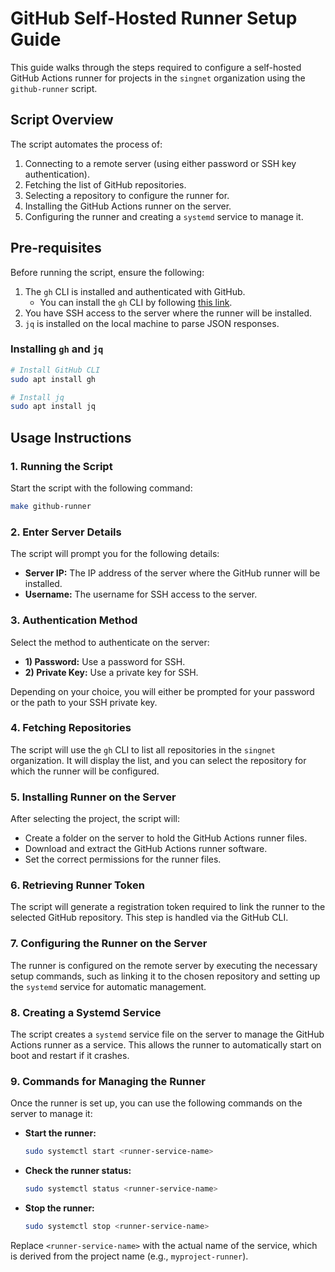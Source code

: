 # GitHub Self-Hosted Runner Setup Guide

This guide walks through the steps required to configure a self-hosted GitHub Actions runner for projects in the `singnet` organization using the `github-runner` script.

## Script Overview

The script automates the process of:
1. Connecting to a remote server (using either password or SSH key authentication).
2. Fetching the list of GitHub repositories.
3. Selecting a repository to configure the runner for.
4. Installing the GitHub Actions runner on the server.
5. Configuring the runner and creating a `systemd` service to manage it.

## Pre-requisites

Before running the script, ensure the following:
1. The `gh` CLI is installed and authenticated with GitHub.
   - You can install the `gh` CLI by following [this link](https://cli.github.com/).
2. You have SSH access to the server where the runner will be installed.
3. `jq` is installed on the local machine to parse JSON responses.

### Installing `gh` and `jq`

```bash
# Install GitHub CLI
sudo apt install gh

# Install jq
sudo apt install jq
```

## Usage Instructions

### 1. Running the Script

Start the script with the following command:

```bash
make github-runner
```

### 2. Enter Server Details

The script will prompt you for the following details:
- **Server IP:** The IP address of the server where the GitHub runner will be installed.
- **Username:** The username for SSH access to the server.

### 3. Authentication Method

Select the method to authenticate on the server:
- **1) Password:** Use a password for SSH.
- **2) Private Key:** Use a private key for SSH.

Depending on your choice, you will either be prompted for your password or the path to your SSH private key.

### 4. Fetching Repositories

The script will use the `gh` CLI to list all repositories in the `singnet` organization. It will display the list, and you can select the repository for which the runner will be configured.

### 5. Installing Runner on the Server

After selecting the project, the script will:
- Create a folder on the server to hold the GitHub Actions runner files.
- Download and extract the GitHub Actions runner software.
- Set the correct permissions for the runner files.

### 6. Retrieving Runner Token

The script will generate a registration token required to link the runner to the selected GitHub repository. This step is handled via the GitHub CLI.

### 7. Configuring the Runner on the Server

The runner is configured on the remote server by executing the necessary setup commands, such as linking it to the chosen repository and setting up the `systemd` service for automatic management.

### 8. Creating a Systemd Service

The script creates a `systemd` service file on the server to manage the GitHub Actions runner as a service. This allows the runner to automatically start on boot and restart if it crashes.

### 9. Commands for Managing the Runner

Once the runner is set up, you can use the following commands on the server to manage it:

- **Start the runner:**
  ```bash
  sudo systemctl start <runner-service-name>
  ```

- **Check the runner status:**
  ```bash
  sudo systemctl status <runner-service-name>
  ```

- **Stop the runner:**
  ```bash
  sudo systemctl stop <runner-service-name>
  ```

Replace `<runner-service-name>` with the actual name of the service, which is derived from the project name (e.g., `myproject-runner`).
